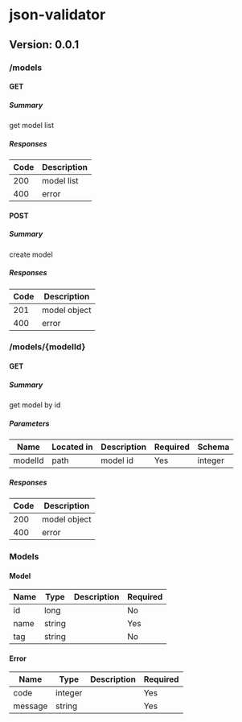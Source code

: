 # json-validator
## Version: 0.0.1

### /models

#### GET
##### Summary

get model list

##### Responses

| Code | Description |
| ---- | ----------- |
| 200 | model list |
| 400 | error |

#### POST
##### Summary

create model

##### Responses

| Code | Description |
| ---- | ----------- |
| 201 | model object |
| 400 | error |

### /models/{modelId}

#### GET
##### Summary

get model by id

##### Parameters

| Name | Located in | Description | Required | Schema |
| ---- | ---------- | ----------- | -------- | ---- |
| modelId | path | model id | Yes | integer |

##### Responses

| Code | Description |
| ---- | ----------- |
| 200 | model object |
| 400 | error |

### Models

#### Model

| Name | Type | Description | Required |
| ---- | ---- | ----------- | -------- |
| id | long |  | No |
| name | string |  | Yes |
| tag | string |  | No |

#### Error

| Name | Type | Description | Required |
| ---- | ---- | ----------- | -------- |
| code | integer |  | Yes |
| message | string |  | Yes |
